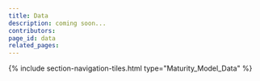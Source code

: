 ```yaml
---
title: Data
description: coming soon...
contributors: 
page_id: data
related_pages: 
---
```


{% include section-navigation-tiles.html type="Maturity_Model_Data" %}
